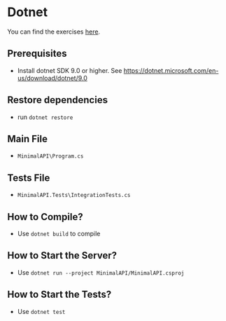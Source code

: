 # Dotnet

You can find the exercises [here](../Exercises_developer.md). 

## Prerequisites

- Install dotnet SDK 9.0 or higher. See https://dotnet.microsoft.com/en-us/download/dotnet/9.0

## Restore dependencies

- run `dotnet restore`

## Main File

- `MinimalAPI\Program.cs`

## Tests File

- `MinimalAPI.Tests\IntegrationTests.cs`

## How to Compile?

- Use `dotnet build` to compile

## How to Start the Server?

- Use `dotnet run --project MinimalAPI/MinimalAPI.csproj`

## How to Start the Tests?

- Use `dotnet test`